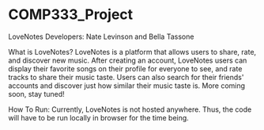 # COMP333_Project

LoveNotes
Developers: Nate Levinson and Bella Tassone

What is LoveNotes?
LoveNotes is a platform that allows users to share, rate, and discover new music. After creating an account, LoveNotes users can display their favorite songs on their profile for everyone to see, and rate tracks to share their music taste. Users can also search for their friends' accounts and discover just how similar their music taste is. More coming soon, stay tuned!



How To Run:
Currently, LoveNotes is not hosted anywhere. Thus, the code will have to be run locally in browser for the time being.